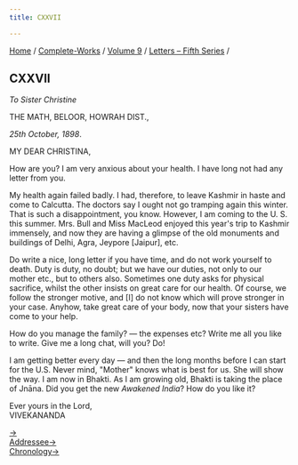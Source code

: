 ```yaml
---
title: CXXVII

---
```



[Home](../../../index.htm) / [Complete-Works](../../complete_works.htm)
/ [Volume 9](../volume_9_contents.htm) / [Letters – Fifth
Series](letters_fifth_series_contents.htm) /



## CXXVII

*To Sister Christine*

THE MATH, BELOOR, HOWRAH DIST.,

*25th October, 1898*.

MY DEAR CHRISTINA,

How are you? I am very anxious about your health. I have long not had
any letter from you.

My health again failed badly. I had, therefore, to leave Kashmir in
haste and come to Calcutta. The doctors say I ought not go tramping
again this winter. That is such a disappointment, you know. However, I
am coming to the U. S. this summer. Mrs. Bull and Miss MacLeod enjoyed
this year's trip to Kashmir immensely, and now they are having a glimpse
of the old monuments and buildings of Delhi, Agra, Jeypore \[Jaipur\],
etc.

Do write a nice, long letter if you have time, and do not work yourself
to death. Duty is duty, no doubt; but we have our duties, not only to
our mother etc., but to others also. Sometimes one duty asks for
physical sacrifice, whilst the other insists on great care for our
health. Of course, we follow the stronger motive, and \[I\] do not know
which will prove stronger in your case. Anyhow, take great care of your
body, now that your sisters have come to your help.

How do you manage the family? — the expenses etc? Write me all you like
to write. Give me a long chat, will you? Do!

I am getting better every day — and then the long months before I can
start for the U.S. Never mind, "Mother" knows what is best for us. She
will show the way. I am now in Bhakti. As I am growing old, Bhakti is
taking the place of Jnāna. Did you get the new *Awakened India*? How do
you like it?

Ever yours in the Lord,  
VIVEKANANDA

[→](128_your_highness.htm)  
[Addressee→](132_christina.htm)  
[Chronology→](../../volume_5/epistles_first_series/086_your_highness.htm)


